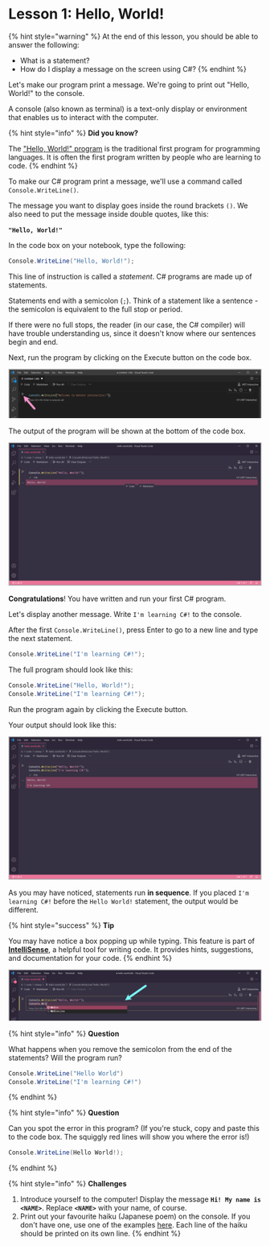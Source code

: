 # Lesson 1: Hello, World!

{% hint style="warning" %}
At the end of this lesson, you should be able to answer the following:

* What is a statement?
* How do I display a message on the screen using C\#?
{% endhint %}

Let's make our program print a message. We're going to print out "Hello, World!" to the console. 

A console \(also known as terminal\) is a text-only display or environment that enables us to interact with the computer.

{% hint style="info" %}
**Did you know?**

The ["Hello, World!" program](https://en.wikipedia.org/wiki/%22Hello,_World!%22_program) is the traditional first program for programming languages. It is often the first program written by people who are learning to code.
{% endhint %}

To make our C\# program print a message, we'll use a command called `Console.WriteLine()`.

The message you want to display goes inside the round brackets `()`. We also need to put the message inside double quotes, like this: 

**`"Hello, World!"`**

In the code box on your notebook, type the following:

```csharp
Console.WriteLine("Hello, World!");
```

This line of instruction is called a _statement_. C\# programs are made up of statements. 

Statements end with a semicolon \(`;`\). Think of a statement like a sentence - the semicolon is equivalent to the full stop or period. 

If there were no full stops, the reader \(in our case, the C\# compiler\) will have trouble understanding us, since it doesn't know where our sentences begin and end.

Next, run the program by clicking on the Execute button on the code box.

![The location of the Execute button](../.gitbook/assets/2021-07-07_16-37-12.png)

The output of the program will be shown at the bottom of the code box.

![](../.gitbook/assets/2021-07-07_19-44-37.png)

**Congratulations**! You have written and run your first C\# program.

Let's display another message. Write `I'm learning C#!` to the console.

After the first `Console.WriteLine()`, press Enter to go to a new line and type the next statement.

```csharp
Console.WriteLine("I'm learning C#!");
```

The full program should look like this:

```csharp
Console.WriteLine("Hello, World!");
Console.WriteLine("I'm learning C#!");
```

Run the program again by clicking the Execute button.

Your output should look like this:

![](../.gitbook/assets/2021-07-07_20-09-53.png)

As you may have noticed, statements run **in sequence**. If you placed `I'm learning C#!` before the `Hello World!` statement, the output would be different.

{% hint style="success" %}
**Tip**

You may have notice a box popping up while typing. This feature is part of [**IntelliSense**](https://code.visualstudio.com/docs/editor/intellisense), a helpful tool for writing code. It provides hints, suggestions, and documentation for your code.
{% endhint %}

![IntelliSense at work](../.gitbook/assets/2021-07-07_20-08-35.png)

{% hint style="info" %}
**Question**

What happens when you remove the semicolon from the end of the statements? Will the program run?

```csharp
Console.WriteLine("Hello World")
Console.WriteLine("I'm learning C#!")
```
{% endhint %}

{% hint style="info" %}
**Question**

Can you spot the error in this program? \(If you're stuck, copy and paste this to the code box. The squiggly red lines will show you where the error is!\)

```csharp
Console.WriteLine(Hello World!);
```
{% endhint %}

{% hint style="info" %}
**Challenges**

1. Introduce yourself to the computer! Display the message **`Hi! My name is <NAME>`**. Replace **`<NAME>`** with your name, of course.
2. Print out your favourite haiku \(Japanese poem\) on the console. If you don't have one, use one of the examples [here](https://examples.yourdictionary.com/examples-of-haiku-poems.html). Each line of the haiku should be printed on its own line.
{% endhint %}

